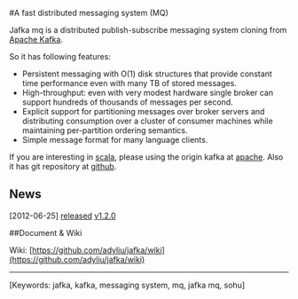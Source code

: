 #A fast distributed messaging system (MQ)

Jafka mq is a distributed publish-subscribe messaging system cloning from [Apache Kafka](http://incubator.apache.org/kafka/).

So it has following features:

* Persistent messaging with O(1) disk structures that provide constant time performance even with many TB of stored messages.
* High-throughput: even with very modest hardware single broker can support hundreds of thousands of messages per second.
* Explicit support for partitioning messages over broker servers and distributing consumption over a cluster of consumer machines while maintaining per-partition ordering semantics.
* Simple message format for many language clients.

If you are interesting in [scala](http://www.scala-lang.org/), please using the origin kafka at [apache](http://incubator.apache.org/kafka/). Also it has git repository at [github](https://github.com/apache/kafka/).

## News

[2012-06-25] [released](https://github.com/adyliu/jafka/wiki/history) [v1.2.0](http://repo1.maven.org/maven2/com/sohu/jafka/jafka/)

##Document & Wiki

Wiki: [https://github.com/adyliu/jafka/wiki](https://github.com/adyliu/jafka/wiki)

----
[Keywords: jafka, kafka, messaging system, mq, jafka mq, sohu]
